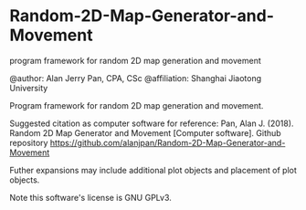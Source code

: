 # Random-2D-Map-Generator-and-Movement
program framework for random 2D map generation and movement

@author: Alan Jerry Pan, CPA, CSc
@affiliation: Shanghai Jiaotong University

Program framework for random 2D map generation and movement.

Suggested citation as computer software for reference:
Pan, Alan J. (2018). Random 2D Map Generator and Movement [Computer software]. Github repository <https://github.com/alanjpan/Random-2D-Map-Generator-and-Movement>

Futher expansions may include additional plot objects and placement of plot objects.

Note this software's license is GNU GPLv3.
